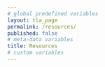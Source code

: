 ```yaml
---
# global predefined variables
layout: tla_page
permalink: /resources/
published: false
# meta-data variables
title: Resources
# custom variables
---
```

